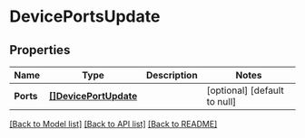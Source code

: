 # DevicePortsUpdate

## Properties
Name | Type | Description | Notes
------------ | ------------- | ------------- | -------------
**Ports** | [**[]DevicePortUpdate**](DevicePortUpdate.md) |  | [optional] [default to null]

[[Back to Model list]](../README.md#documentation-for-models) [[Back to API list]](../README.md#documentation-for-api-endpoints) [[Back to README]](../README.md)


